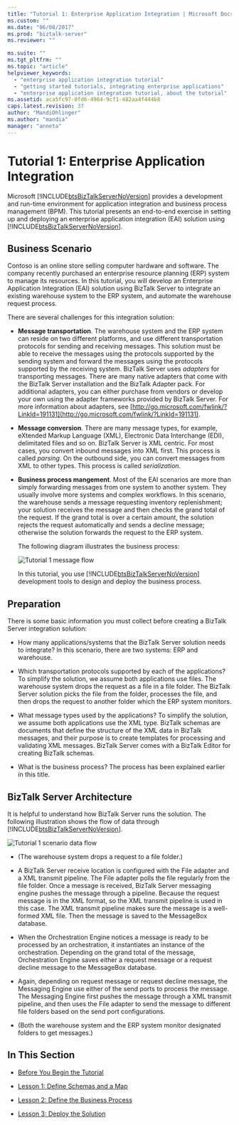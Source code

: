 ```yaml
---
title: "Tutorial 1: Enterprise Application Integration | Microsoft Docs"
ms.custom: ""
ms.date: "06/08/2017"
ms.prod: "biztalk-server"
ms.reviewer: ""

ms.suite: ""
ms.tgt_pltfrm: ""
ms.topic: "article"
helpviewer_keywords: 
  - "enterprise application integration tutorial"
  - "getting started tutorials, integrating enterprise applications"
  - "enterprise application integration tutorial, about the tutorial"
ms.assetid: aca5fc97-0fd6-4964-9cf1-482aa4f444b8
caps.latest.revision: 37
author: "MandiOhlinger"
ms.author: "mandia"
manager: "anneta"
---
```

# Tutorial 1: Enterprise Application Integration
Microsoft [!INCLUDE[btsBizTalkServerNoVersion](../includes/btsbiztalkservernoversion-md.md)] provides a development and run-time environment for application integration and business process management (BPM). This tutorial presents an end-to-end exercise in setting up and deploying an enterprise application integration (EAI) solution using [!INCLUDE[btsBizTalkServerNoVersion](../includes/btsbiztalkservernoversion-md.md)].  
  
##  <a name="BKMK_Tut1_scenario"></a> Business Scenario  
 Contoso is an online store selling computer hardware and software.  The company recently purchased an enterprise resource planning (ERP) system to manage its resources.  In this tutorial, you will develop an Enterprise Application Integration (EAI) solution using BizTalk Server to integrate an existing warehouse system to the ERP system, and automate the warehouse request process.  
  
 There are several challenges for this integration solution:  
  
- **Message transportation**.  The warehouse system and the ERP system can reside on two different platforms, and use different transportation protocols for sending and receiving messages. This solution must be able to receive the messages using the protocols supported by the sending system and forward the messages using the protocols supported by the receiving system.  BizTalk Server uses *adapters* for transporting messages.  There are many native adapters that come with the BizTalk Server installation and the BizTalk Adapter pack.  For additional adapters, you can either purchase from vendors or develop your own using the adapter frameworks provided by BizTalk Server. For more information about adapters, see [http://go.microsoft.com/fwlink/?LinkId=191131](http://go.microsoft.com/fwlink/?LinkId=191131).  
  
- **Message conversion**. There are many message types, for example, eXtended Markup Language (XML), Electronic Data Interchange (EDI), delimitated files and so on. BizTalk Server is XML centric. For most cases, you convert inbound messages into XML first.  This process is called *parsing*.  On the outbound side, you can convert messages from XML to other types.  This process is called *serialization*.  
  
- **Business process mangement**. Most of the EAI scenarios are more than simply forwarding messages from one system to another system.  They usually involve more systems and complex workflows.  In this scenario, the warehouse sends a message requesting inventory replenishment; your solution receives the message and then checks the grand total of the request.  If the grand total is over a certain amount, the solution rejects the request automatically and sends a decline message; otherwise the solution forwards the request to the ERP system.  
  
   The following diagram illustrates the business process:  
  
   ![Tutorial 1 message flow](../core/media/tut1-msg-flow.gif "tut1_msg_flow")  
  
  In this tutorial, you use [!INCLUDE[btsBizTalkServerNoVersion](../includes/btsbiztalkservernoversion-md.md)] development tools to design and deploy the business process.  
  
## Preparation  
 There is some basic information you must collect before creating a BizTalk Server integration solution:  
  
-   How many applications/systems that the BizTalk Server solution needs to integrate?  In this scenario, there are two systems: ERP and warehouse.  
  
-   Which transportation protocols supported by each of the applications?  To simplify the solution, we assume both applications use files.  The warehouse system drops the request as a file in a file folder. The BizTalk Server solution picks the file from the folder, processes the file, and then drops the request to another folder which the ERP system monitors.  
  
-   What message types used by the applications?  To simplify the solution, we assume both applications use the XML type. BizTalk schemas are documents that define the structure of the XML data in BizTalk messages, and their purpose is to create templates for processing and validating XML messages. BizTalk Server comes with a BizTalk Editor for creating BizTalk schemas.  
  
-   What is the business process?  The process has been explained earlier in this title.  
  
## BizTalk Server Architecture  
 It is helpful to understand how BizTalk Server runs the solution.  The following illustration shows the flow of data through [!INCLUDE[btsBizTalkServerNoVersion](../includes/btsbiztalkservernoversion-md.md)].  
  
 ![Tutorial 1 scenario data flow](../core/media/tut1-dataflow.gif "Tut1_Dataflow")  
  
-   (The warehouse system drops a request to a file folder.)  
  
-   A BizTalk Server receive location is configured with the File adapter and a XML transmit pipeline.  The File adapter polls the file regularly from the file folder. Once a message is received, BizTalk Server messaging engine pushes the message through a pipeline.  Because the request message is in the XML format, so the XML transmit pipeline is used in this case.  The XML transmit pipeline makes sure the message is a well-formed XML file.  Then the message is saved to the MessageBox database.  
  
-   When the Orchestration Engine notices a message is ready to be processed by an orchestration, it instantiates an instance of the orchestration.  Depending on the grand total of the message, Orchestration Engine saves either a request message or a request decline message to the MessageBox database.  
  
-   Again, depending on request message or request decline message, the Messaging Engine use either of the send ports to process the message.  The Messaging Engine first pushes the message through a XML transmit pipeline, and then uses the File adapter to send the message to different file folders based on the send port configurations.  
  
-   (Both the warehouse system and the ERP system monitor designated folders to get messages.)  
  
## In This Section  
  
-   [Before You Begin the Tutorial](../core/before-you-begin-the-tutorial.md) 
  
-   [Lesson 1: Define Schemas and a Map](../core/lesson-1-define-schemas-and-a-map.md) 
  
-   [Lesson 2: Define the Business Process](../core/lesson-2-define-the-business-process.md)  
  
-   [Lesson 3: Deploy the Solution](../core/lesson-3-deploy-the-solution.md)